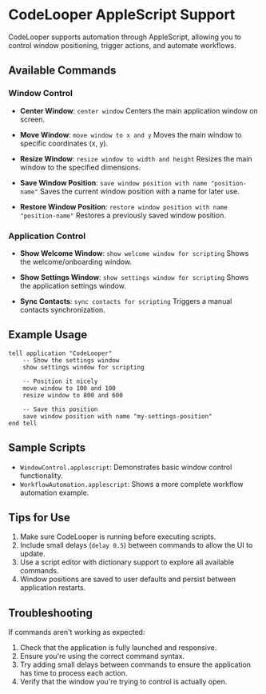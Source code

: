 # CodeLooper AppleScript Support

CodeLooper supports automation through AppleScript, allowing you to control window positioning, trigger actions, and automate workflows.

## Available Commands

### Window Control

- **Center Window**: `center window`
  Centers the main application window on screen.

- **Move Window**: `move window to x and y`
  Moves the main window to specific coordinates (x, y).

- **Resize Window**: `resize window to width and height`
  Resizes the main window to the specified dimensions.

- **Save Window Position**: `save window position with name "position-name"`
  Saves the current window position with a name for later use.

- **Restore Window Position**: `restore window position with name "position-name"`
  Restores a previously saved window position.

### Application Control

- **Show Welcome Window**: `show welcome window for scripting`
  Shows the welcome/onboarding window.

- **Show Settings Window**: `show settings window for scripting`
  Shows the application settings window.

- **Sync Contacts**: `sync contacts for scripting`
  Triggers a manual contacts synchronization.

## Example Usage

```applescript
tell application "CodeLooper"
    -- Show the settings window
    show settings window for scripting

    -- Position it nicely
    move window to 100 and 100
    resize window to 800 and 600

    -- Save this position
    save window position with name "my-settings-position"
end tell
```

## Sample Scripts

- `WindowControl.applescript`: Demonstrates basic window control functionality.
- `WorkflowAutomation.applescript`: Shows a more complete workflow automation example.

## Tips for Use

1. Make sure CodeLooper is running before executing scripts.
2. Include small delays (`delay 0.5`) between commands to allow the UI to update.
3. Use a script editor with dictionary support to explore all available commands.
4. Window positions are saved to user defaults and persist between application restarts.

## Troubleshooting

If commands aren't working as expected:

1. Check that the application is fully launched and responsive.
2. Ensure you're using the correct command syntax.
3. Try adding small delays between commands to ensure the application has time to process each action.
4. Verify that the window you're trying to control is actually open.

